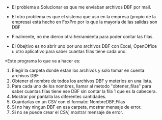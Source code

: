 * El problema a Solucionar es que me enviaban archivos DBF por mail.
* El otro problema es que el sistema que uso en la empresa (propio de la empresa) está hecho en FoxPro por lo que la mayoria de las salidas son DBF
* Finalmente, no me dieron otra herramienta para poder contar las filas. 

* El Obejtivo es no abrir uno por uno archivos DBF con Excel, OpenOffice u otro aplicativo para saber cuantas filas tiene cada uno.

*Este programa lo que va a hacer es:

1. Elegir la carpeta donde estan los archivos y solo tomar en cuenta archivos DBF
2. Obtener el nombre de todos los archivos DBF y meterlos en una lista.
3. Para cada uno de los nombres, llamar al metodo "obtener_filas" para saber cuantas filas tiene ese DBF sin contar la fila 1  que es la cabecera.
4. Mostrar por pantalla las diferentes cantidades.
5. Guardarlas en un CSV con el formato: NombreDBF;Filas
6. Si no hay ningun DBF en esa carpeta, mostrar mensaje de error.
7. Si no se puede crear el CSV, mostrar mensaje  de error.
